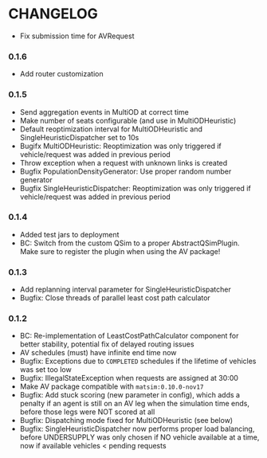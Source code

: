 # CHANGELOG

- Fix submission time for AVRequest

### 0.1.6

- Add router customization

### 0.1.5

- Send aggregation events in MultiOD at correct time
- Make number of seats configurable (and use in MultiODHeuristic)
- Default reoptimization interval for MultiODHeuristic and SingleHeuristicDispatcher set to 10s
- Bugifx MultiODHeuristic: Reoptimization was only triggered if vehicle/request was added in previous period
- Throw exception when a request with unknown links is created
- Bugfix PopulationDensityGenerator: Use proper random number generator
- Bugfix SingleHeuristicDispatcher: Reoptimization was only triggered if vehicle/request was added in previous period

### 0.1.4

- Added test jars to deployment
- BC: Switch from the custom QSim to a proper AbstractQSimPlugin. Make sure to register the plugin when using the AV package!

### 0.1.3

- Add replanning interval parameter for SingleHeuristicDispatcher
- Bugfix: Close threads of parallel least cost path calculator

### 0.1.2

- BC: Re-implementation of LeastCostPathCalculator component for better stability, potential fix of delayed routing issues
- AV schedules (must) have infinite end time now
- Bugfix: Exceptions due to `COMPLETED` schedules if the lifetime of vehicles was set too low
- Bugfix: IllegalStateException when requests are assigned at 30:00
- Make AV package compatible with `matsim:0.10.0-nov17`
- Bugfix: Add stuck scoring (new parameter in config), which adds a penalty if an agent is still on an AV leg when the simulation time ends, before those legs were NOT scored at all
- Bugfix: Dispatching mode fixed for MultiODHeuristic (see below)
- Bugfix: SingleHeuristicDispatcher now performs proper load balancing, before UNDERSUPPLY was only chosen if NO vehicle
available at a time, now if available vehicles < pending requests

